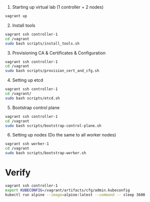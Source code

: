 1. Starting up virtual lab (1 controller + 2 nodes)
```bash
vagrant up
```

2. Install tools
```bash
vagrant ssh controller-1
cd /vagrant
sudo bash scripts/install_tools.sh
```

3. Provisioning CA & Certificates & Configuration
```bash
vagrant ssh controller-1
cd /vagrant
sudo bash scripts/provision_cert_and_cfg.sh
```

4. Setting up etcd
```bash
vagrant ssh controller-1
cd /vagrant/
sudo bash scripts/etcd.sh
```

5. Bootstrap control plane
```bash
vagrant ssh controller-1
cd /vagrant
sudo bash scripts/bootstrap-control-plane.sh
```

6. Setting up nodes (Do the same to all worker nodes)
```bash
vagrant ssh worker-1
cd /vagrant
sudo bash scripts/bootstrap-worker.sh
```

# Verify 
```bash
vagrant ssh controller-1
export KUBECONFIG=/vagrant/artifacts/cfg/admin.kubeconfig
kubectl run alpine --image=alpine:latest --command -- sleep 3600
```
